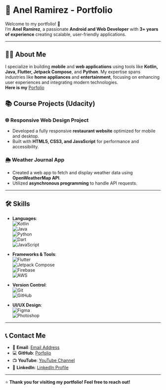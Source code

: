 # 🚀 **Anel Ramirez - Portfolio**  

Welcome to my portfolio! 👋  
I’m **Anel Ramirez**, a passionate **Android and Web Developer** with **3+ years of experience** creating scalable, user-friendly applications.  

---

## 🧑‍💻 **About Me**  
I specialize in building **mobile** and **web applications** using tools like **Kotlin, Java, Flutter, Jetpack Compose**, and **Python**. My expertise spans industries like **home appliances** and **entertainment**, focusing on enhancing user experiences and integrating modern technologies.  
**Here is my** [Porfolio](https://neorb.github.io/neo.software.engineer.github.io/) 

## 📚 **Course Projects (Udacity)**  

### 🌐 **Responsive Web Design Project**  
- Developed a fully responsive **restaurant website** optimized for mobile and desktop.  
- Built with **HTML5, CSS3, and JavaScript** for performance and accessibility.  

### 🌦️ **Weather Journal App**  
- Created a web app to fetch and display weather data using **OpenWeatherMap API**.  
- Utilized **asynchronous programming** to handle API requests.  

---

## 🛠️ **Skills**  
- **Languages**:  
  ![Kotlin](https://img.shields.io/badge/Kotlin-0095D5?style=flat&logo=kotlin&logoColor=white)  
  ![Java](https://img.shields.io/badge/Java-007396?style=flat&logo=java&logoColor=white)  
  ![Python](https://img.shields.io/badge/Python-3776AB?style=flat&logo=python&logoColor=white)  
  ![Dart](https://img.shields.io/badge/Dart-0175C2?style=flat&logo=dart&logoColor=white)  
  ![JavaScript](https://img.shields.io/badge/JavaScript-F7DF1E?style=flat&logo=javascript&logoColor=black)  

- **Frameworks & Tools**:  
  ![Flutter](https://img.shields.io/badge/Flutter-02569B?style=flat&logo=flutter&logoColor=white)  
  ![Jetpack Compose](https://img.shields.io/badge/Jetpack%20Compose-4285F4?style=flat&logo=android&logoColor=white)  
  ![Firebase](https://img.shields.io/badge/Firebase-FFCA28?style=flat&logo=firebase&logoColor=black)  
  ![AWS](https://img.shields.io/badge/AWS-232F3E?style=flat&logo=amazon-aws&logoColor=white)  

- **Version Control**:  
  ![Git](https://img.shields.io/badge/Git-F05032?style=flat&logo=git&logoColor=white)  
  ![GitHub](https://img.shields.io/badge/GitHub-181717?style=flat&logo=github&logoColor=white)  

- **UI/UX Design**:  
  ![Figma](https://img.shields.io/badge/Figma-F24E1E?style=flat&logo=figma&logoColor=white)  
  ![Photoshop](https://img.shields.io/badge/Photoshop-31A8FF?style=flat&logo=adobe-photoshop&logoColor=white)  

---

## 📞 **Contact Me**  
- 📧 **Email**: [Email Address](anelramirezbaez@gmail.com)   
- 💻 **GitHub**: [Porfolio](https://neorb.github.io/neo.software.engineer.github.io/)  
- 📺 **YouTube**: [YouTube Channel](https://www.youtube.com/CodigoDidactico)  
- 💼 **LinkedIn**: [LinkedIn Profile](https://linkedin.com/in/anelandroidprogramer)  

---

⭐ **Thank you for visiting my portfolio! Feel free to reach out!**  
